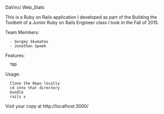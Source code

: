 DaVinci Web_Stats

This is a Ruby on Rails application I developed as part of the Building the Toolbelt of a Junior Ruby on Rails Engineer class I took in the Fall of 2015.

Team Members:

      - Sergey Skumatov
      - Jonathan Speek

Features:

      TBD
      
Usage:

      Clone the Repo locally
      cd into that directory
      bundle
      rails s

Visit your copy at http://localhost:3000/
